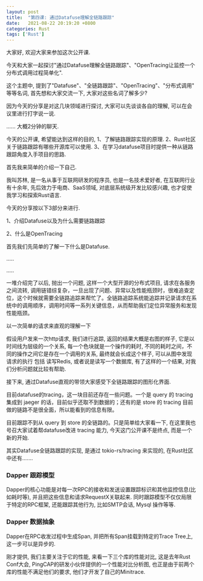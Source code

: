 ```yaml
---
layout: post
title:  "第四课: 通过Datafuse理解全链路跟踪"
date:   2021-08-22 20:19:20 +0800
categories: Rust
tags: ['Rust']
---
```


大家好, 欢迎大家来参加这次公开课. 

今天和大家一起探讨"通过Datafuse理解全链路跟踪"、"OpenTracing让监控一个分布式调用过程简单化".

这个主题中, 提到了"Datafuse"、"全链路跟踪"、"OpenTracing"、"分布式调用" 等等名词, 首先想和大家交流一下, 大家对这些名词了解多少?

因为今天的分享是对这几块领域进行探讨, 大家可以先谈谈各自的理解, 可以在会议里进行打字说一说.

...... 大概2分钟的聊天.

今天的公开课, 希望能达到这样的目的, 1、了解链路跟踪实现的原理. 2、Rust社区关于链路跟踪有哪些开源库可以使用. 3、在学习datafuse项目时提供一种从链路跟踪角度入手项目的思路.

首先我来简单的介绍一下自己.

我叫苏林, 是一名从事于互联网研发的程序员, 也是一名技术爱好者, 在互联网行业有十余年, 先后效力于电商、SaaS领域, 对底层系统级开发比较感兴趣, 也才促使我学习和探索Rust语言. 

今天的分享按以下3部分来进行.

1、介绍Datafuse以及为什么需要链路跟踪

2、什么是OpenTracing

首先我们先简单的了解一下什么是Datafuse.

.....

.....

一堆介绍完了以后, 抛出一个问题, 这样一个大型开源的分布式项目, 请求在各服务之间流转, 调用链错综复杂，一旦出现了问题、异常以及性能瓶颈时，很难追查定位，这个时候就需要全链路追踪来帮忙了。全链路追踪系统能追踪并记录请求在系统中的调用顺序，调用时间等一系列关键信息，从而帮助我们定位异常服务和发现性能瓶颈。

以一次简单的请求来直观的理解一下

假设用户发来一次http请求, 我们进行追踪, 返回的结果大概是右图的样子, 它是以时间线为层级的一个关系, 每一个色块就是一个操作的耗时, 不同的耗时之间，不同的操作之间它是存在一个调用的关系, 最终就会长成这个样子, 可以从图中发现 请求的执行 包括 读写Redis, 或者说是读写一个数据库, 有了这样的一个结果, 对我们分析问题就比较有帮助.

接下来, 通过Datafuse直观的带领大家感受下全链路跟踪的图形化界面.

目前datafuse的tracing，这一块目前还存在一些问题。一个是 query 的 tracing 集成到 jaeger 的话，目前似乎还取不到数据的；还有的是 store 的 tracing 目前做的链路不是很全面，所以能看到的信息有限。

目前跟踪不到从 query 到 store 的全链路的。只是简单给大家看一下, 在这里我也号召大家试着帮datafuse改进 tracing 能力, 今天这门公开课不是终点, 而是一个新的开始.

其实Datafuse全链路跟踪的实现, 是通过 tokio-rs/tracing 来实现的, 在Rust社区中还有.......


### Dapper 跟踪模型

Dapper的核心功能是对每一次RPC的接收和发送设置跟踪标识和其他监控信息(比如耗时等), 并且把这些信息和请求RequestX关联起来. 同时跟踪模型不仅仅局限于特定的RPC框架, 还能跟踪其他行为, 比如SMTP会话, Mysql 操作等等.

### Dapper 数据抽象

Dapper在RPC收发过程中生成Span, 并把所有Span挂载到特定的Trace Tree上, 这一步可以是异步的.

刚才提供, 我们主要关注于它的性能, 来看一下三个库的性能对比, 这是去年Rust Conf大会, PingCAP的研发小伙伴提供的一个性能对比分析图, 也正是由于前两个库的性能不满足他们的要求, 他们才开发了自己的Minitrace.
